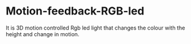 # Motion-feedback-RGB-led
It is 3D  motion controlled Rgb led light that changes the colour with the height and change in motion. 
